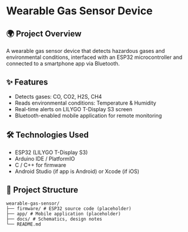 # Wearable Gas Sensor Device

## 🌍 Project Overview
A wearable gas sensor device that detects hazardous gases and environmental conditions, interfaced with an ESP32 microcontroller and connected to a smartphone app via Bluetooth.

## ✨ Features
- Detects gases: CO, CO2, H2S, CH4  
- Reads environmental conditions: Temperature & Humidity  
- Real-time alerts on LILYGO T-Display S3 screen  
- Bluetooth-enabled mobile application for remote monitoring  

## 🛠️ Technologies Used
- ESP32 (LILYGO T-Display S3)  
- Arduino IDE / PlatformIO  
- C / C++ for firmware  
- Android Studio (if app is Android) or Xcode (if iOS)  

## 📂 Project Structure
```
wearable-gas-sensor/
├── firmware/ # ESP32 source code (placeholder)
├── app/ # Mobile application (placeholder)
├── docs/ # Schematics, design notes
└── README.md
```





